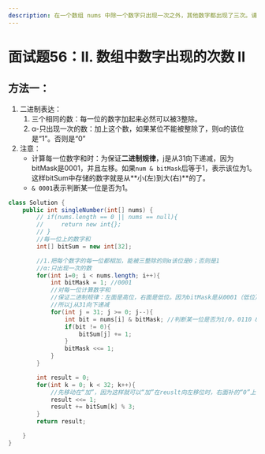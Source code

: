 ```yaml
---
description: 在一个数组 nums 中除一个数字只出现一次之外，其他数字都出现了三次。请找出那个只出现一次的数字。
---
```


# 面试题56：II. 数组中数字出现的次数 II

## 方法一：

1. 二进制表达：
   1. 三个相同的数：每一位的数字加起来必然可以被3整除。
   2. α-只出现一次的数：加上这个数，如果某位不能被整除了，则α的该位是“1”。否则是“0”
2. 注意：
   * 计算每一位数字和时：为保证**二进制规律**，j是从31向下递减，因为bitMask是0001，并且左移。如果`num & bitMask`后等于1，表示该位为1。这样bitSum中存储的数字就是从**小\(左\)到大\(右\)**的了。
   * `& 0001`表示判断某一位是否为1。

```java
class Solution {
    public int singleNumber(int[] nums) {
        // if(nums.length == 0 || nums == null){
        //     return new int{};
        // }
        //每一位上的数字和
        int[] bitSum = new int[32];

        //1.把每个数字的每一位都相加，能被三整除的则α该位是0；否则是1
        //α:只出现一次的数
        for(int i=0; i < nums.length; i++){
            int bitMask = 1; //0001
            //对每一位计算数字和
            //保证二进制规律：左面是高位，右面是低位。因为bitMask是从0001（低位）开始
            //所以j从31向下递减
            for(int j = 31; j >= 0; j--){
                int bit = nums[i] & bitMask; //判断某一位是否为1/0，0110 & 0001 = 0
                if(bit != 0){
                    bitSum[j] += 1;
                }
                bitMask <<= 1; 
            }
        }

        int result = 0;
        for(int k = 0; k < 32; k++){
            //先移动在“加”，因为这样就可以“加”在reuslt向左移位时，右面补的“0”上了
            result <<= 1;
            result += bitSum[k] % 3;
        }
        return result;

    }
}
```

